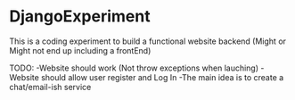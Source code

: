 # DjangoExperiment

This is a coding experiment to build a functional website backend (Might or Might not end up including a frontEnd)

TODO:
-Website should work (Not throw exceptions when lauching)
-Website should allow user register and Log In
-The main idea is to create a chat/email-ish service
 
